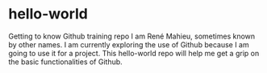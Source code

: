 # hello-world
Getting to know Github training repo
I am René Mahieu, sometimes known by other names. I am currently exploring the use of Github because I am going to use it for a project. This hello-world repo will help me get a  grip on the basic functionalities of Github.
